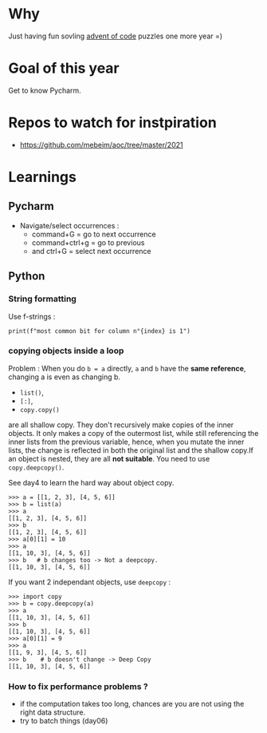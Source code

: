 # Why

Just having fun sovling [advent of code](https://adventofcode.com/) puzzles one more year =)

# Goal of this year

Get to know Pycharm. 

# Repos to watch for instpiration

- https://github.com/mebeim/aoc/tree/master/2021

# Learnings

## Pycharm

- Navigate/select occurrences : 
  - command+G = go to next occurrence
  - command+ctrl+g = go to previous 
  - and ctrl+G = select next occurrence


## Python 

### String formatting 

Use f-strings : 
 
    print(f"most common bit for column n°{index} is 1")


### copying objects inside a loop

Problem : When you do `b = a` directly, `a` and `b` have the **same reference**, changing a is even as changing b.

- `list()`, 
- `[:]`, 
- `copy.copy()` 

are all shallow copy. They don't recursively make copies of the inner objects. It only makes a copy of the outermost list, while still referencing the inner lists from the previous variable, hence, when you mutate the inner lists, the change is reflected in both the original list and the shallow copy.If an object is nested, they are all **not suitable**. You need to use `copy.deepcopy()`.


See day4 to learn the hard way about object copy. 

    >>> a = [[1, 2, 3], [4, 5, 6]]
    >>> b = list(a)
    >>> a
    [[1, 2, 3], [4, 5, 6]]
    >>> b
    [[1, 2, 3], [4, 5, 6]]
    >>> a[0][1] = 10
    >>> a
    [[1, 10, 3], [4, 5, 6]]
    >>> b   # b changes too -> Not a deepcopy.
    [[1, 10, 3], [4, 5, 6]]

If you want 2 independant objects, use `deepcopy` : 

    >>> import copy
    >>> b = copy.deepcopy(a)
    >>> a
    [[1, 10, 3], [4, 5, 6]]
    >>> b
    [[1, 10, 3], [4, 5, 6]]
    >>> a[0][1] = 9
    >>> a
    [[1, 9, 3], [4, 5, 6]]
    >>> b    # b doesn't change -> Deep Copy
    [[1, 10, 3], [4, 5, 6]]


### How to fix performance problems ?

- if the computation takes too long, chances are you are not using the right data structure. 
- try to batch things (day06)


